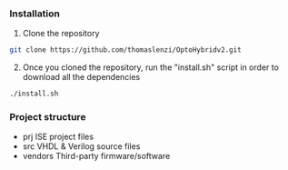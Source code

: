 ### Installation

1. Clone the repository

```sh
git clone https://github.com/thomaslenzi/OptoHybridv2.git
```

2. Once you cloned the repository, run the "install.sh" script in order to download all the dependencies

```sh
./install.sh
```

### Project structure

- prj       ISE project files
- src       VHDL & Verilog source files
- vendors   Third-party firmware/software

